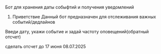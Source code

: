 Бот для хранения даты собыфтий и получения уведомлений

1. Приветствие
Данный бот предназначен для отслеживания важных событий/дедлайнов

Введи дату, укажи событие и задай частоту оповещений(обратный отсчет)


сделать отсчет до 17 июня 08.07.2025
